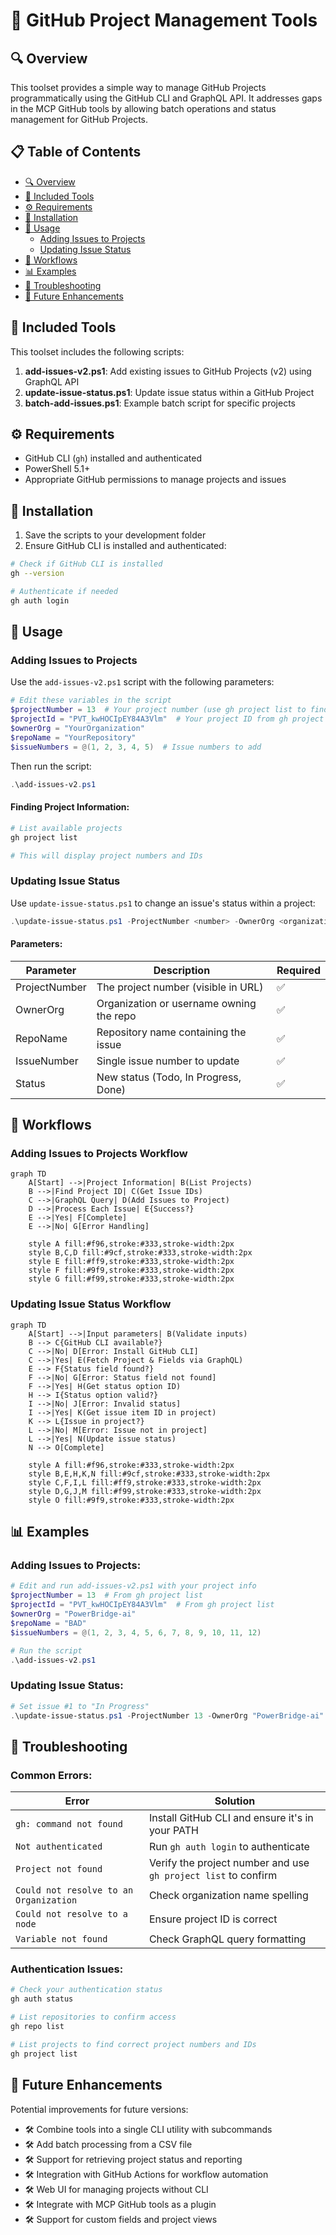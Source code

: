 # 🔧 GitHub Project Management Tools

## 🔍 Overview

This toolset provides a simple way to manage GitHub Projects programmatically using the GitHub CLI and GraphQL API. It addresses gaps in the MCP GitHub tools by allowing batch operations and status management for GitHub Projects.

## 📋 Table of Contents
- [🔍 Overview](#overview)
- [🧰 Included Tools](#included-tools)
- [⚙️ Requirements](#requirements)
- [🚀 Installation](#installation)
- [📘 Usage](#usage)
  - [Adding Issues to Projects](#adding-issues-to-projects)
  - [Updating Issue Status](#updating-issue-status)
- [🔄 Workflows](#workflows)
- [📊 Examples](#examples)
- [🔧 Troubleshooting](#troubleshooting)
- [🔄 Future Enhancements](#future-enhancements)

## 🧰 Included Tools

This toolset includes the following scripts:

1. **add-issues-v2.ps1**: Add existing issues to GitHub Projects (v2) using GraphQL API
2. **update-issue-status.ps1**: Update issue status within a GitHub Project
3. **batch-add-issues.ps1**: Example batch script for specific projects

## ⚙️ Requirements

- GitHub CLI (`gh`) installed and authenticated
- PowerShell 5.1+
- Appropriate GitHub permissions to manage projects and issues

## 🚀 Installation

1. Save the scripts to your development folder
2. Ensure GitHub CLI is installed and authenticated:

```bash
# Check if GitHub CLI is installed
gh --version

# Authenticate if needed
gh auth login
```

## 📘 Usage

### Adding Issues to Projects

Use the `add-issues-v2.ps1` script with the following parameters:

```powershell
# Edit these variables in the script
$projectNumber = 13  # Your project number (use gh project list to find it)
$projectId = "PVT_kwHOCIpEY84A3Vlm"  # Your project ID from gh project list
$ownerOrg = "YourOrganization"
$repoName = "YourRepository"
$issueNumbers = @(1, 2, 3, 4, 5)  # Issue numbers to add
```

Then run the script:

```powershell
.\add-issues-v2.ps1
```

#### Finding Project Information:

```powershell
# List available projects
gh project list

# This will display project numbers and IDs
```

### Updating Issue Status

Use `update-issue-status.ps1` to change an issue's status within a project:

```powershell
.\update-issue-status.ps1 -ProjectNumber <number> -OwnerOrg <organization> -RepoName <repository> -IssueNumber <issue-number> -Status <status>
```

#### Parameters:

| Parameter | Description | Required |
|-----------|-------------|----------|
| ProjectNumber | The project number (visible in URL) | ✅ |
| OwnerOrg | Organization or username owning the repo | ✅ |
| RepoName | Repository name containing the issue | ✅ |
| IssueNumber | Single issue number to update | ✅ |
| Status | New status (Todo, In Progress, Done) | ✅ |

## 🔄 Workflows

### Adding Issues to Projects Workflow

```mermaid
graph TD
    A[Start] -->|Project Information| B(List Projects)
    B -->|Find Project ID| C(Get Issue IDs)
    C -->|GraphQL Query| D(Add Issues to Project)
    D -->|Process Each Issue| E{Success?}
    E -->|Yes| F[Complete]
    E -->|No| G[Error Handling]
    
    style A fill:#f96,stroke:#333,stroke-width:2px
    style B,C,D fill:#9cf,stroke:#333,stroke-width:2px
    style E fill:#ff9,stroke:#333,stroke-width:2px
    style F fill:#9f9,stroke:#333,stroke-width:2px
    style G fill:#f99,stroke:#333,stroke-width:2px
```

### Updating Issue Status Workflow

```mermaid
graph TD
    A[Start] -->|Input parameters| B(Validate inputs)
    B --> C{GitHub CLI available?}
    C -->|No| D[Error: Install GitHub CLI]
    C -->|Yes| E(Fetch Project & Fields via GraphQL)
    E --> F{Status field found?}
    F -->|No| G[Error: Status field not found]
    F -->|Yes| H(Get status option ID)
    H --> I{Status option valid?}
    I -->|No| J[Error: Invalid status]
    I -->|Yes| K(Get issue item ID in project)
    K --> L{Issue in project?}
    L -->|No| M[Error: Issue not in project]
    L -->|Yes| N(Update issue status)
    N --> O[Complete]
    
    style A fill:#f96,stroke:#333,stroke-width:2px
    style B,E,H,K,N fill:#9cf,stroke:#333,stroke-width:2px
    style C,F,I,L fill:#ff9,stroke:#333,stroke-width:2px
    style D,G,J,M fill:#f99,stroke:#333,stroke-width:2px
    style O fill:#9f9,stroke:#333,stroke-width:2px
```

## 📊 Examples

### Adding Issues to Projects:

```powershell
# Edit and run add-issues-v2.ps1 with your project info
$projectNumber = 13  # From gh project list
$projectId = "PVT_kwHOCIpEY84A3Vlm"  # From gh project list
$ownerOrg = "PowerBridge-ai"
$repoName = "BAD"
$issueNumbers = @(1, 2, 3, 4, 5, 6, 7, 8, 9, 10, 11, 12)

# Run the script
.\add-issues-v2.ps1
```

### Updating Issue Status:

```powershell
# Set issue #1 to "In Progress"
.\update-issue-status.ps1 -ProjectNumber 13 -OwnerOrg "PowerBridge-ai" -RepoName "BAD" -IssueNumber 1 -Status "In Progress"
```

## 🔧 Troubleshooting

### Common Errors:

| Error | Solution |
|-------|----------|
| `gh: command not found` | Install GitHub CLI and ensure it's in your PATH |
| `Not authenticated` | Run `gh auth login` to authenticate |
| `Project not found` | Verify the project number and use `gh project list` to confirm |
| `Could not resolve to an Organization` | Check organization name spelling |
| `Could not resolve to a node` | Ensure project ID is correct |
| `Variable not found` | Check GraphQL query formatting |

### Authentication Issues:

```powershell
# Check your authentication status
gh auth status

# List repositories to confirm access
gh repo list

# List projects to find correct project numbers and IDs
gh project list
```

## 🔄 Future Enhancements

Potential improvements for future versions:

- 🛠️ Combine tools into a single CLI utility with subcommands
- 🛠️ Add batch processing from a CSV file
- 🛠️ Support for retrieving project status and reporting
- 🛠️ Integration with GitHub Actions for workflow automation
- 🛠️ Web UI for managing projects without CLI
- 🛠️ Integrate with MCP GitHub tools as a plugin
- 🛠️ Support for custom fields and project views 